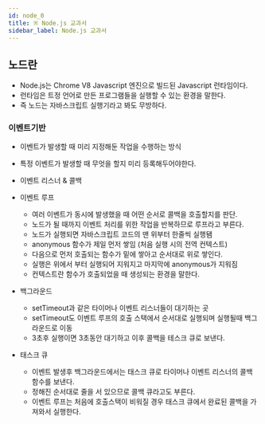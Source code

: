 ```yaml
---
id: node_0
title: ※ Node.js 교과서
sidebar_label: Node.js 교과서
---
```


## 노드란

-   Node.js는 Chrome V8 Javascript 엔진으로 빌드된 Javascript 런타임이다.
-   런타임은 트정 언어로 만든 프로그램들을 실행할 수 있는 환경을 말한다.
-   즉 노드는 자바스크립트 실행기라고 봐도 무방하다.

### 이벤트기반

-   이벤트가 발생할 때 미리 지정해둔 작업을 수행하는 방식
-   특정 이벤트가 발생할 때 무엇을 할지 미리 등록해두어야한다.
-   이벤트 리스너 & 콜백
-   이벤트 루프
    -   여러 이벤트가 동시에 발생했을 때 어떤 순서로 콜백을 호출할지를 판단.
    -   노드가 될 때까지 이벤트 처리를 위한 작업을 반복하므로 루프라고 부른다.
    -   노드가 실행되면 자바스크립트 코드의 맨 위부터 한줄씩 실행됌
    -   anonymous 함수가 제일 먼저 쌓임 (처음 실행 시의 전역 컨텍스트)
    -   다음으로 먼저 호출되는 함수가 밑에 쌓아고 순서대로 위로 쌓인다.
    -   실행은 위에서 부터 실행되어 지워지고 마지막에 anonymous가 지워짐
    -   컨텍스트란 함수가 호출되었을 때 생성되는 환경을 말한다.
-   백그라운드

    -   setTimeout과 같은 타이머나 이벤트 리스너들이 대기하는 곳
    -   setTimeout도 이벤트 루프의 호출 스택에서 순서대로 실행되며 실행될때 백그라운드로 이동
    -   3초후 실행이면 3초동안 대기하고 이후 콜백을 테스크 큐로 보낸다.

-   태스크 큐
    -   이벤트 발생후 백그라운드에서는 태스크 큐로 타이머나 이벤트 리스너의 콜백 함수를 보낸다.
    -   정해진 순서대로 줄을 서 있으므로 콜백 큐라고도 부른다.
    -   이벤트 루프는 처음에 호출스택이 비워질 경우 태스크 큐에서 완료된 콜백을 가져와서 실행한다.
